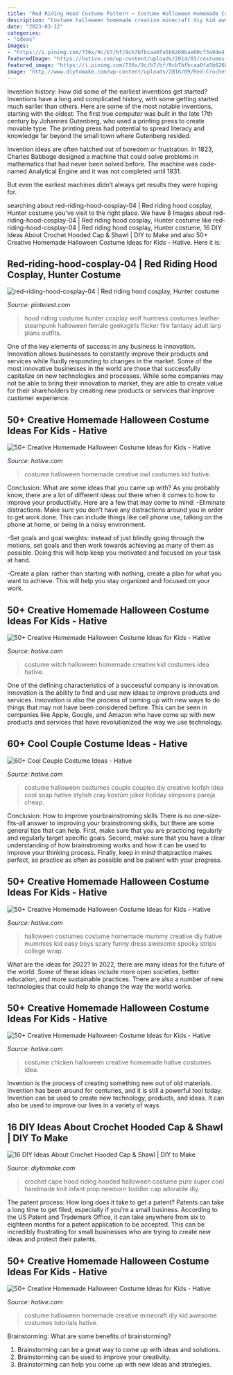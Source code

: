 ```yaml
---
title: "Red Riding Hood Costume Pattern ~ Costume Halloween Homemade Creative Owl Costumes Kid Hative"
description: "Costume halloween homemade creative minecraft diy kid awesome costumes tutorials hative"
date: "2023-03-12"
categories:
- "ideas"
images:
- "https://i.pinimg.com/736x/9c/b7/bf/9cb7bfbcaa0fa5b6268bae00cf3a9de4.jpg"
featuredImage: "https://hative.com/wp-content/uploads/2014/03/costumes-for-kids/18-owl-kid-costume-idea.jpg"
featured_image: "https://i.pinimg.com/736x/9c/b7/bf/9cb7bfbcaa0fa5b6268bae00cf3a9de4.jpg"
image: "http://www.diytomake.com/wp-content/uploads/2016/09/Red-Crochet-Hooded-Cap.jpg"
---
```



Invention history: How did some of the earliest inventions get started?
Inventions have a long and complicated history, with some getting started much earlier than others. Here are some of the most notable inventions, starting with the oldest:
The first true computer was built in the late 17th century by Johannes Gutenberg, who used a printing press to create movable type. The printing press had potential to spread literacy and knowledge far beyond the small town where Gutenberg resided.

Invention ideas are often hatched out of boredom or frustration. In 1823, Charles Babbage designed a machine that could solve problems in mathematics that had never been solved before. The machine was code-named Analytical Engine and it was not completed until 1831.

But even the earliest machines didn’t always get results they were hoping for.

	

		
searching about red-riding-hood-cosplay-04 | Red riding hood cosplay, Hunter costume you've visit to the right place. We have 8 Images about red-riding-hood-cosplay-04 | Red riding hood cosplay, Hunter costume like red-riding-hood-cosplay-04 | Red riding hood cosplay, Hunter costume, 16 DIY Ideas About Crochet Hooded Cap &amp; Shawl | DIY to Make and also 50+ Creative Homemade Halloween Costume Ideas for Kids - Hative. Here it is:
		
    
## Red-riding-hood-cosplay-04 | Red Riding Hood Cosplay, Hunter Costume

<img loading=lazy src="https://i.pinimg.com/736x/9c/b7/bf/9cb7bfbcaa0fa5b6268bae00cf3a9de4.jpg" onerror="this.onerror=null;this.src='https://tse4.mm.bing.net/th?id=OIP.XyKfOYCo2SFs3LZiG0V7pQHaLL&amp;pid=15.1';" alt="red-riding-hood-cosplay-04 | Red riding hood cosplay, Hunter costume">

_Source: pinterest.com_

>hood riding costume hunter cosplay wolf huntress costumes leather steampunk halloween female geekxgirls flicker fire fantasy adult larp plans outfits. 

	

One of the key elements of success in any business is innovation. Innovation allows businesses to constantly improve their products and services while fluidly responding to changes in the market. Some of the most innovative businesses in the world are those that successfully capitalize on new technologies and processes. While some companies may not be able to bring their innovation to market, they are able to create value for their shareholders by creating new products or services that improve customer experience.

    
## 50+ Creative Homemade Halloween Costume Ideas For Kids - Hative

<img loading=lazy src="https://hative.com/wp-content/uploads/2014/03/costumes-for-kids/18-owl-kid-costume-idea.jpg" onerror="this.onerror=null;this.src='https://tse2.mm.bing.net/th?id=OIP.uDKBVpzmOvUpNl8OWDth1wHaLH&amp;pid=15.1';" alt="50+ Creative Homemade Halloween Costume Ideas for Kids - Hative">

_Source: hative.com_

>costume halloween homemade creative owl costumes kid hative. 

	

Conclusion: What are some ideas that you came up with?
As you probably know, there are a lot of different ideas out there when it comes to how to improve your productivity. Here are a few that may come to mind:
-Eliminate distractions: Make sure you don't have any distractions around you in order to get work done. This can include things like cell phone use, talking on the phone at home, or being in a noisy environment.

-Set goals and goal weights: instead of just blindly going through the motions, set goals and then work towards achieving as many of them as possible. Doing this will help keep you motivated and focused on your task at hand.

-Create a plan: rather than starting with nothing, create a plan for what you want to achieve. This will help you stay organized and focused on your work.

    
## 50+ Creative Homemade Halloween Costume Ideas For Kids - Hative

<img loading=lazy src="https://hative.com/wp-content/uploads/2014/03/costumes-for-kids/17-witch-kid-costume-idea.jpg" onerror="this.onerror=null;this.src='https://tse4.mm.bing.net/th?id=OIP.yXlWKxDPCjtEfoJUtG1s9gHaM_&amp;pid=15.1';" alt="50+ Creative Homemade Halloween Costume Ideas for Kids - Hative">

_Source: hative.com_

>costume witch halloween homemade creative kid costumes idea hative. 

	

One of the defining characteristics of a successful company is innovation. Innovation is the ability to find and use new ideas to improve products and services. Innovation is also the process of coming up with new ways to do things that may not have been considered before. This can be seen in companies like Apple, Google, and Amazon who have come up with new products and services that have revolutionized the way we use technology.

    
## 60+ Cool Couple Costume Ideas - Hative

<img loading=lazy src="https://hative.com/wp-content/uploads/2016/10/couple-costumes/49-couple-costume-ideas.jpg" onerror="this.onerror=null;this.src='https://tse4.mm.bing.net/th?id=OIP.Ih4_uJGrr_tMRQysjKTTAwHaJ6&amp;pid=15.1';" alt="60+ Cool Couple Costume Ideas - Hative">

_Source: hative.com_

>costume halloween costumes couple couples diy creative loofah idea cool soap hative stylish cray kostüm joker holiday simpsons pareja cheap. 

	

Conclusion: How to improve yourbrainstroming skills
There is no one-size-fits-all answer to improving your brainstroming skills, but there are some general tips that can help. First, make sure that you are practicing regularly and regularly target specific goals. Second, make sure that you have a clear understanding of how brainstroming works and how it can be used to improve your thinking process. Finally, keep in mind thatpractice makes perfect, so practice as often as possible and be patient with your progress.

    
## 50+ Creative Homemade Halloween Costume Ideas For Kids - Hative

<img loading=lazy src="https://hative.com/wp-content/uploads/2014/03/costumes-for-kids/37-little-mummies-kid-costume.jpg" onerror="this.onerror=null;this.src='https://tse4.mm.bing.net/th?id=OIP.38iHObS9sCB6fFogwRzqrgHaJ4&amp;pid=15.1';" alt="50+ Creative Homemade Halloween Costume Ideas for Kids - Hative">

_Source: hative.com_

>halloween costumes costume homemade mummy creative diy hative mummies kid easy boys scary funny dress awesome spooky strips college wrap. 

	

What are the ideas for 2022?
In 2022, there are many ideas for the future of the world. Some of these ideas include more open societies, better education, and more sustainable practices. There are also a number of new technologies that could help to change the way the world works.

    
## 50+ Creative Homemade Halloween Costume Ideas For Kids - Hative

<img loading=lazy src="http://hative.com/wp-content/uploads/2014/03/costumes-for-kids/27-chicken-costume-idea.jpg" onerror="this.onerror=null;this.src='https://tse4.mm.bing.net/th?id=OIP.v6upLfOzh-K-OI6OloXiowHaGv&amp;pid=15.1';" alt="50+ Creative Homemade Halloween Costume Ideas for Kids - Hative">

_Source: hative.com_

>costume chicken halloween creative homemade hative costumes idea. 

	

Invention is the process of creating something new out of old materials. Invention has been around for centuries, and it is still a powerful tool today. Invention can be used to create new technology, products, and ideas. It can also be used to improve our lives in a variety of ways.

    
## 16 DIY Ideas About Crochet Hooded Cap &amp; Shawl | DIY To Make

<img loading=lazy src="http://www.diytomake.com/wp-content/uploads/2016/09/Red-Crochet-Hooded-Cap.jpg" onerror="this.onerror=null;this.src='https://tse2.mm.bing.net/th?id=OIP.qjOiyNMF7sfhSFkCAibhbwHaGz&amp;pid=15.1';" alt="16 DIY Ideas About Crochet Hooded Cap &amp; Shawl | DIY to Make">

_Source: diytomake.com_

>crochet cape hood riding hooded halloween costume pure super cool handmade knit infant prop newborn toddler cap adorable diy. 

	

The patent process: How long does it take to get a patent?
Patents can take a long time to get filed, especially if you're a small business. According to the US Patent and Trademark Office, it can take anywhere from six to eighteen months for a patent application to be accepted. This can be incredibly frustrating for small businesses who are trying to create new ideas and protect their patents.

    
## 50+ Creative Homemade Halloween Costume Ideas For Kids - Hative

<img loading=lazy src="https://hative.com/wp-content/uploads/2014/03/costumes-for-kids/11-minecraft-for-kid-costume.jpg" onerror="this.onerror=null;this.src='https://tse1.mm.bing.net/th?id=OIP.5cAcvxbCAyjoVWuqE0CxHgHaJ4&amp;pid=15.1';" alt="50+ Creative Homemade Halloween Costume Ideas for Kids - Hative">

_Source: hative.com_

>costume halloween homemade creative minecraft diy kid awesome costumes tutorials hative. 

	

Brainstorming: What are some benefits of brainstorming?
1. Brainstorming can be a great way to come up with ideas and solutions.
2. Brainstorming can be used to improve your creativity.
3. Brainstorming can help you come up with new ideas and strategies.

